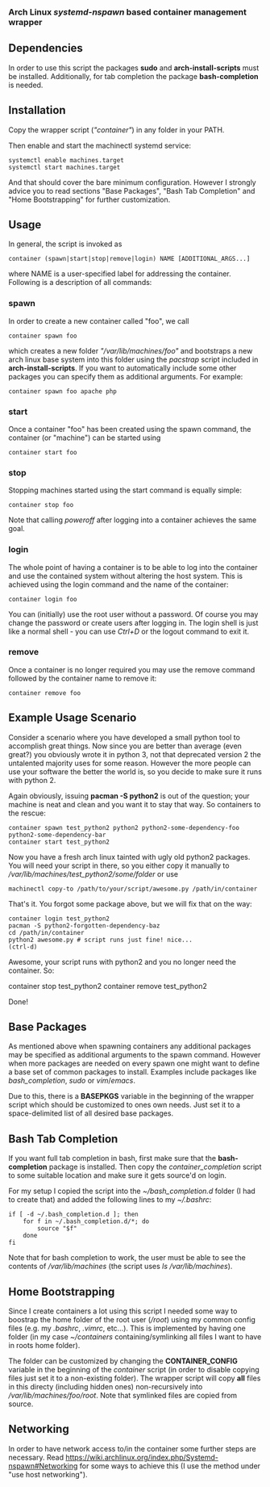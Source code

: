 ### Arch Linux *systemd-nspawn* based container management wrapper

## Dependencies

In order to use this script the packages **sudo** and  **arch-install-scripts** must be installed.
Additionally, for tab completion the package **bash-completion** is needed.

## Installation

Copy the wrapper script (*"container"*) in any folder in your PATH.

Then enable and start the machinectl systemd service:

    systemctl enable machines.target
    systemctl start machines.target

And that should cover the bare minimum configuration. However I strongly advice you to read sections "Base Packages", "Bash Tab Completion" and "Home Bootstrapping" for further customization.

## Usage

In general, the script is invoked as

    container (spawn|start|stop|remove|login) NAME [ADDITIONAL_ARGS...]

where NAME is a user-specified label for addressing the container. Following is a description of all commands:

### spawn

In order to create a new container called "foo", we call

    container spawn foo

which creates a new folder *"/var/lib/machines/foo"* and bootstraps a new arch linux base system into this folder using the *pacstrap* script included in **arch-install-scripts**.
If you want to automatically include some other packages you can specify them as additional arguments. For example:

    container spawn foo apache php

### start

Once a container "foo" has been created using the spawn command, the container (or "machine") can be started using

    container start foo

### stop

Stopping machines started using the start command is equally simple:

    container stop foo

Note that calling *poweroff* after logging into a container achieves the same goal.

### login

The whole point of having a container is to be able to log into the container and use the contained system without altering the host system.
This is achieved using the login command and the name of the container:

    container login foo

You can (initially) use the root user without a password. Of course you may change the password or create users after logging in.
The login shell is just like a normal shell - you can use *Ctrl+D* or the logout command to exit it.

### remove

Once a container is no longer required you may use the remove command followed by the container name to remove it:

    container remove foo

## Example Usage Scenario

Consider a scenario where you have developed a small python tool to accomplish great things. Now since you are better than average (even great?) you obviously wrote it in python 3, not
that deprecated version 2 the untalented majority uses for some reason. However the more people can use your software the better the world is, so you decide to make sure it runs with python 2.

Again obviously, issuing **pacman -S python2** is out of the question; your machine is neat and clean and you want it to stay that way. So containers to the rescue:

    container spawn test_python2 python2 python2-some-dependency-foo python2-some-dependency-bar
    container start test_python2

Now you have a fresh arch linux tainted with ugly old python2 packages.
You will need your script in there, so you either copy it manually to */var/lib/machines/test_python2/some/folder* or use

    machinectl copy-to /path/to/your/script/awesome.py /path/in/container

That's it. You forgot some package above, but we will fix that on the way:

    container login test_python2
    pacman -S python2-forgotten-dependency-baz
    cd /path/in/container
    python2 awesome.py # script runs just fine! nice...
    (ctrl-d)

Awesome, your script runs with python2 and you no longer need the container. So:

   container stop test_python2
   container remove test_python2

Done!

## Base Packages

As mentioned above when spawning containers any additional packages may be specified as additional arguments to the spawn command.
However when more packages are needed on every spawn one might want to define a base set of common packages to install. Examples include packages
like *bash_completion*, *sudo* or *vim*/*emacs*.

Due to this, there is a **BASEPKGS** variable in the beginning of the wrapper script which should be customized to ones own needs. Just set it to a space-delimited list of all desired base packages.


## Bash Tab Completion

If you want full tab completion in bash, first make sure that the **bash-completion** package is installed.
Then copy the *container_completion* script to some suitable location and make sure it gets source'd on login.

For my setup I copied the script into the *~/bash_completion.d* folder (I had to create that) and added the following lines to my *~/.bashrc*:

    if [ -d ~/.bash_completion.d ]; then
        for f in ~/.bash_completion.d/*; do
            source "$f"
        done
    fi

Note that for bash completion to work, the user must be able to see the contents of */var/lib/machines* (the script uses *ls /var/lib/machines*).

## Home Bootstrapping

Since I create containers a lot using this script I needed some way to boostrap the home folder of the root user (*/root*) using my common config files (e.g. my *.bashrc*, *.vimrc*, etc...).
This is implemented by having one folder (in my case *~/containers* containing/symlinking all files I want to have in roots home folder).

The folder can be customized by changing the **CONTAINER_CONFIG** variable in the beginning of the *container* script (in order to disable copying files just set it to a non-existing folder).
The wrapper script will copy **all** files in this directy (including hidden ones) non-recursively into */var/lib/machines/foo/root*. Note that symlinked files are copied from source.

## Networking

In order to have network access to/in the container some further steps are necessary. Read https://wiki.archlinux.org/index.php/Systemd-nspawn#Networking for some ways to achieve this (I use the method under "use host networking").

